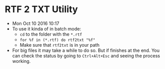 # RTF 2 TXT Utility
- Mon Oct 10 2016 10:17 
- To use it kinda of in batch mode:
	- `cd` to the folder with the `*.rtf`
	- `for %f in (*.rtf) do rtf2txt "%f"`
	- Make sure that `rtf2txt` is in your path
- For big files it may take a while to do so. But if finishes at the end. You
  can check the status by going to `Ctrl+Alt+Esc` and seeing the process
	working.
